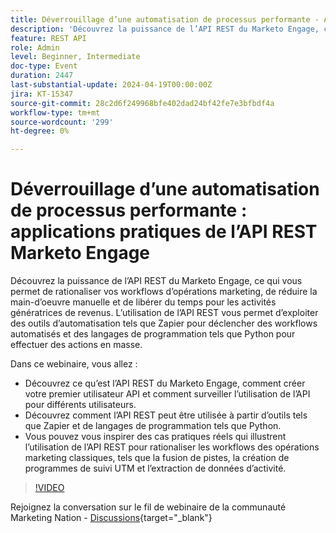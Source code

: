 ```yaml
---
title: Déverrouillage d’une automatisation de processus performante - Applications pratiques de l’API REST Marketo Engage
description: 'Découvrez la puissance de l’API REST du Marketo Engage, ce qui vous permet de rationaliser vos workflows d’opérations marketing, de réduire la main-d’oeuvre manuelle et de libérer du temps pour les activités génératrices de revenus. L’utilisation de l’API REST vous permet de tirer parti des outils d’automatisation tels que Zapier pour déclencher des workflows automatisés et des langages de programmation tels que Python pour effectuer des actions en masse. Dans ce webinaire, vous allez : - Découvrez ce qu’est l’API REST du Marketo Engage, comment créer votre premier utilisateur d’API et comment surveiller l’utilisation de l’API pour différents utilisateurs.- Comprenez comment l’API REST peut être utilisée à partir d’outils tels que Zapier et de langages de programmation tels que Python.- Soyez inspiré par les cas pratiques réels de l’utilisation de l’API REST pour rationaliser les workflows des opérations marketing classiques, tels que la fusion de pistes, la création de programmes de suivi UTM et l’extraction de données d’activité.'
feature: REST API
role: Admin
level: Beginner, Intermediate
doc-type: Event
duration: 2447
last-substantial-update: 2024-04-19T00:00:00Z
jira: KT-15347
source-git-commit: 28c2d6f249968bfe402dad24bf42fe7e3bfbdf4a
workflow-type: tm+mt
source-wordcount: '299'
ht-degree: 0%

---
```



# Déverrouillage d’une automatisation de processus performante : applications pratiques de l’API REST Marketo Engage

Découvrez la puissance de l’API REST du Marketo Engage, ce qui vous permet de rationaliser vos workflows d’opérations marketing, de réduire la main-d’oeuvre manuelle et de libérer du temps pour les activités génératrices de revenus. L’utilisation de l’API REST vous permet d’exploiter des outils d’automatisation tels que Zapier pour déclencher des workflows automatisés et des langages de programmation tels que Python pour effectuer des actions en masse.

Dans ce webinaire, vous allez :

- Découvrez ce qu’est l’API REST du Marketo Engage, comment créer votre premier utilisateur API et comment surveiller l’utilisation de l’API pour différents utilisateurs.
- Découvrez comment l’API REST peut être utilisée à partir d’outils tels que Zapier et de langages de programmation tels que Python.
- Vous pouvez vous inspirer des cas pratiques réels qui illustrent l’utilisation de l’API REST pour rationaliser les workflows des opérations marketing classiques, tels que la fusion de pistes, la création de programmes de suivi UTM et l’extraction de données d’activité.

>[!VIDEO](https://video.tv.adobe.com/v/3428435/?learn=on)


Rejoignez la conversation sur le fil de webinaire de la communauté Marketing Nation - [Discussions](https://nation.marketo.com/t5/product-discussions/webinar-april-17th-8am-pst-unlocking-powerful-workflow/td-p/346330){target="_blank"}
